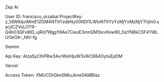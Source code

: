 Zep AI

User ID: francisco_orzabal
ProjectKey: z_1dWlkIjoiMmE1ZGM4NTItYzdkNy00NDI1LWIxNTItYzYxMjYxMzNjYThjIn0.sacjlCZVoLOTR-Q4b03QFo8ID_ujRd7WggYdAe7CieoE3mnQM3isvKow90_5qYN8kCSF4Yi8LUOeOA-_fdV-fg

Gemini 

Api Key: AIzaSyClhPRw3AvrWolHjuW3v9iC684OytuEpDM

Vercel

Access Token: XMUCDtGkeSMIuJkne0AMBIaz


